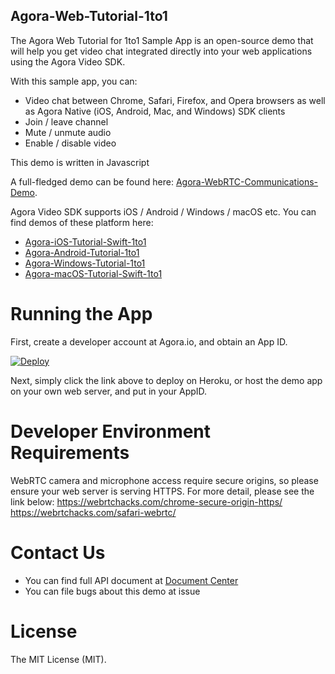 ## Agora-Web-Tutorial-1to1
The Agora Web Tutorial for 1to1 Sample App is an open-source demo that will help you get video chat integrated directly into your web applications using the Agora Video SDK.

With this sample app, you can:

- Video chat between Chrome, Safari, Firefox, and Opera browsers as well as Agora Native (iOS, Android, Mac, and Windows) SDK clients
- Join / leave channel
- Mute / unmute audio
- Enable / disable video

This demo is written in Javascript

A full-fledged demo can be found here: [Agora-WebRTC-Communications-Demo](https://github.com/AgoraIO/Agora-WebRTC-Communications-Demo).

Agora Video SDK supports iOS / Android / Windows / macOS etc. You can find demos of these platform here:

- [Agora-iOS-Tutorial-Swift-1to1](https://github.com/AgoraIO/Agora-iOS-Tutorial-Swift-1to1)
- [Agora-Android-Tutorial-1to1](https://github.com/AgoraIO/Agora-Android-Tutorial-1to1)
- [Agora-Windows-Tutorial-1to1](https://github.com/AgoraIO/Agora-Windows-Tutorial-1to1)
- [Agora-macOS-Tutorial-Swift-1to1](https://github.com/AgoraIO/Agora-macOS-Tutorial-Swift-1to1)

# Running the App

First, create a developer account at Agora.io, and obtain an App ID.

[![Deploy](https://www.herokucdn.com/deploy/button.svg)](https://heroku.com/deploy?template=https://github.com/marion808/Agora-Web-Tutorial-1to1)

Next, simply click the link above to deploy on Heroku, or host the demo app on your own web server, and put in your AppID.

# Developer Environment Requirements

WebRTC camera and microphone access require secure origins, so please ensure your web server is serving HTTPS. For more detail, please see the link below:
https://webrtchacks.com/chrome-secure-origin-https/
https://webrtchacks.com/safari-webrtc/

# Contact Us

- You can find full API document at [Document Center](https://document.agora.io/en/)
- You can file bugs about this demo at issue

# License

The MIT License (MIT).

